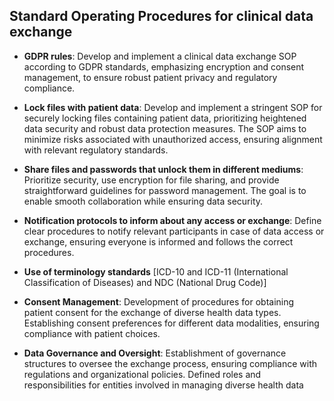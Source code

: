 ## Standard Operating Procedures for clinical data exchange
- **GDPR rules**: Develop and implement a clinical data exchange SOP according to GDPR standards, emphasizing encryption and consent management, to ensure robust patient privacy and regulatory compliance.

- **Lock files with patient data**: Develop and implement a stringent SOP for securely locking files containing patient data, prioritizing heightened data security and robust data protection measures. The SOP aims to minimize risks associated with unauthorized access, ensuring alignment with relevant regulatory standards.

- **Share files and passwords that unlock them in different mediums**: Prioritize security, use encryption for file sharing, and provide straightforward guidelines for password management. The goal is to enable smooth collaboration while ensuring data security.

- **Notification protocols to inform about any access or exchange**: Define clear procedures to notify relevant participants in case of data access or exchange, ensuring everyone is informed and follows the correct procedures.

- **Use of terminology standards** [ICD-10 and ICD-11 (International Classification of Diseases) and NDC (National Drug Code)]

- **Consent Management**: Development of procedures for obtaining patient consent for the exchange of diverse health data types. Establishing consent preferences for different data modalities, ensuring compliance with patient choices.

- **Data Governance and Oversight**: Establishment of governance structures to oversee the exchange process, ensuring compliance with regulations and organizational policies. Defined roles and responsibilities for entities involved in managing diverse health data
